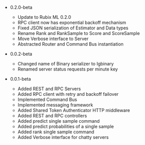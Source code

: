 - 0.2.0-beta
    - Update to Rubix ML 0.2.0
    - RPC client now has exponential backoff mechanism
    - Fixed JSON serialization of Estimator and Data types
    - Rename Rank and RankSample to Score and ScoreSample
    - Move Verbose interface to Server
    - Abstracted Router and Command Bus instantiation

- 0.0.2-beta
    - Changed name of Binary serializer to Igbinary
    - Renamed server status requests per minute key

- 0.0.1-beta
    - Added REST and RPC Servers
    - Added RPC client with retry and backoff failover
    - Implemented Command Bus
    - Implemented messaging framework
    - Added Shared Token Authenticator HTTP middleware
    - Added REST and RPC controllers
    - Added predict single sample command
    - Added predict probabilities of a single sample
    - Added rank single sample command
    - Added Verbose interface for chatty servers

